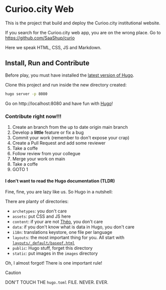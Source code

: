 # Curioo.city Web

This is the project that build and deploy the Curioo.city institutional website.

If you search for the Curioo.city web app, you are on the wrong place. Go to https://github.com/SaaShup/curio

Here we speak HTML, CSS, JS and Markdown.

## Install, Run and Contribute

Before play, you must have installed the [latest version of Hugo](https://gohugo.io/installation/).

Clone this project and run inside the new directory created:

```bash
hugo server -p 8080
```

Go on http://localhost:8080 and have fun with [Hugo](https://gohugo.io/documentation/)!

### Contribute right now!!!

1. Create an branch from the up to date origin main branch
2. Develop a __little__ feature or fix a bug
3. Commit your work (remember to don't expose your crap)
4. Create a Pull Request and add some reviewer
5. Take a coffe
6. Follow review from your collegue
7. Merge your work on main
8. Take a coffe
6. GOTO 1

#### I don't want to read the Hugo documentation (TLDR)

Fine, fine, you are lazy like us. So Hugo in a nutshell:

There are planty of directories:

* `archetypes`: you don't care
* `assets`: put CSS and JS here
* `content`: if your are not [Théo](https://github.com/demoxzz), you don't care
* `data`: if you don't know what is data in Hugo, you don't care
* `i18n`: translations keystore, one file per language
* `layouts`: the most important thing for you. All start with [`layouts/_default/baseof.html`](layouts/_default/baseof.html)
* `public`: Hugo stuff, forget this directory
* `static`: put images in the `images` directory

Oh, I almost forgot! There is one important rule!

> [!CAUTION]
> DON'T TOUCH THE `hugo.toml` FILE. NEVER. EVER.
